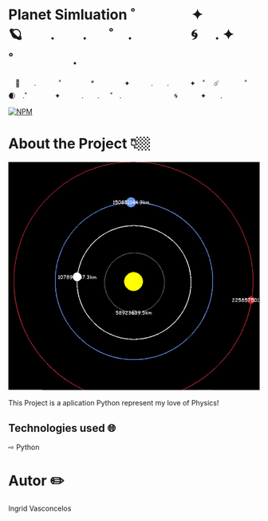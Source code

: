 # Planet Simluation ˚　　　　✦　🪐　　.　　. 　 ˚　.　　　　 🌀　 . ✦　　　 　˚　　　　 .
　🚀　　.   　　˚　　 　　*　　 　　✦　　　.　　.　　　✦　˚ 　☄️ 　　　 ˚🌒　.˚　　　　✦　　　.　　. 　 ˚　.　　　　 　　 　🌀　　　 ✦　　.　



[![NPM](https://img.shields.io/npm/l/react)](https://github.com/Ingridvasc/Portifolio/blob/main/LICENSE) 



# About the Project 👇🏼

<img src="Photo.jpg" alt="The Image of Simulation">


This Project is a aplication Python represent my love of Physics!



## Technologies used 🌐

⇨ Python


  
# Autor ✏️

Ingrid Vasconcelos
